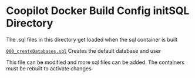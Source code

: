 # Coopilot Docker Build Config initSQL Directory
The .sql files in this directory get loaded when the sql container is built

[`000_createDatabases.sql`](000_createDatabases.sql) Creates the default database and user

This file can be modified and more sql files can be added. The containers must be rebuilt to activate changes
